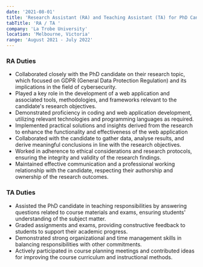 ```yaml
---
date: '2021-08-01'
title: 'Research Assistant (RA) and Teaching Assistant (TA) for PhD Candidate in Cybersecurity'
tabTitle: 'RA / TA '
company: 'La Trobe University'
location: 'Melbourne, Victoria'
range: 'August 2021 - July 2022'
---
```


### RA Duties

- Collaborated closely with the PhD candidate on their research topic, which focused on GDPR (General Data Protection Regulation) and its implications in the field of cybersecurity.
- Played a key role in the development of a web application and associated tools, methodologies, and frameworks relevant to the candidate's research objectives.
- Demonstrated proficiency in coding and web application development, utilizing relevant technologies and programming languages as required.
- Implemented practical solutions and insights derived from the research to enhance the functionality and effectiveness of the web application
- Collaborated with the candidate to gather data, analyse results, and derive meaningful conclusions in line with the research objectives.
- Worked in adherence to ethical considerations and research protocols, ensuring the integrity and validity of the research findings.
- Maintained effective communication and a professional working relationship with the candidate, respecting their authorship and ownership of the research outcomes.

### TA Duties

- Assisted the PhD candidate in teaching responsibilities by answering questions related to course materials and exams, ensuring students' understanding of the subject matter.
- Graded assignments and exams, providing constructive feedback to students to support their academic progress.
- Demonstrated strong organizational and time management skills in balancing responsibilities with other commitments.
- Actively participated in course planning meetings and contributed ideas for improving the course curriculum and instructional methods.
